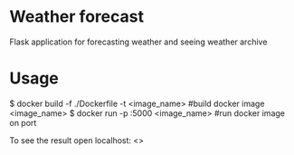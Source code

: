 Weather forecast
=======

Flask application for forecasting weather and seeing weather archive

Usage
=======
$ docker build -f ./Dockerfile -t <image_name> #build docker image <image_name> 
$ docker run -p <port>:5000 <image_name> #run docker image on port <port>

To see the result open localhost: <<port>>
